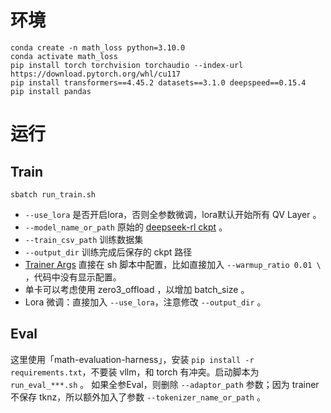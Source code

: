 # 环境
```shell script
conda create -n math_loss python=3.10.0
conda activate math_loss
pip install torch torchvision torchaudio --index-url https://download.pytorch.org/whl/cu117
pip install transformers==4.45.2 datasets==3.1.0 deepspeed==0.15.4
pip install pandas
```

# 运行
## Train 
```shell script
sbatch run_train.sh
```
- `--use_lora` 是否开启lora，否则全参数微调，lora默认开始所有 QV Layer 。
- `--model_name_or_path` 原始的 [deepseek-rl ckpt](https://huggingface.co/deepseek-ai/deepseek-math-7b-rl) 。
- `--train_csv_path` 训练数据集
- `--output_dir` 训练完成后保存的 ckpt 路径
- [Trainer Args](https://huggingface.co/docs/transformers/en/main_classes/trainer#transformers.TrainingArguments) 直接在 sh 脚本中配置，比如直接加入 `--warmup_ratio 0.01 \` ，代码中没有显示配置。
- 单卡可以考虑使用 zero3_offload ，以增加 batch_size 。
- Lora 微调：直接加入 `--use_lora`，注意修改 `--output_dir` 。

## Eval
这里使用「math-evaluation-harness」，安装 `pip install -r requirements.txt`，不要装 vllm，和 torch 有冲突。启动脚本为 `run_eval_***.sh` 。
如果全参Eval，则删除 `--adaptor_path` 参数；因为 trainer 不保存 tknz，所以额外加入了参数 `--tokenizer_name_or_path` 。